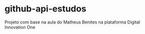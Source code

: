 # github-api-estudos
Projeto com base na aula do Matheus Benites na plataforma Digital Innovation One
